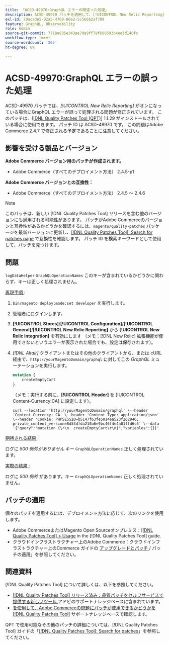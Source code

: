 ```yaml
---
title: 「ACSD-49970:GraphQL エラーの間違った処理」
description: ACSD-49970 パッチを適用して、[!UICONTROL New Relic Reporting] がオンになっているときにAdobe Commerce エラーの誤った処理があるGraphQLの問題を修正してください。
exl-id: 70acade5-02a5-4769-86e2-5c566b2af709
feature: GraphQL, Observability
role: Admin
source-git-commit: 7718a835e343ae7da9ff79f690503b4ee1d140fc
workflow-type: tm+mt
source-wordcount: '365'
ht-degree: 0%

---
```


# ACSD-49970:GraphQL エラーの誤った処理

ACSD-49970 パッチでは、*[!UICONTROL New Relic Reporting]* がオンになっている場合にGraphQL エラーが誤って処理される問題が修正されています。 このパッチは、[[!DNL Quality Patches Tool (QPT)]](/help/announcements/adobe-commerce-announcements/magento-quality-patches-released-new-tool-to-self-serve-quality-patches.md) 1.1.29 がインストールされている場合に使用できます。 パッチ ID は ACSD-49970 です。 この問題はAdobe Commerce 2.4.7 で修正される予定であることに注意してください。

## 影響を受ける製品とバージョン

**Adobe Commerce バージョン用のパッチが作成されます。**

* Adobe Commerce（すべてのデプロイメント方法） 2.4.5-p1

**Adobe Commerce バージョンとの互換性：**

* Adobe Commerce（すべてのデプロイメント方法） 2.4.5 ～ 2.4.6

>[!NOTE]
>
>このパッチは、新しい [!DNL Quality Patches Tool] リリースを含む他のバージョンにも適用される可能性があります。 パッチがAdobe Commerceのバージョンと互換性があるかどうかを確認するには、`magento/quality-patches` パッケージを最新バージョンに更新し、[[!DNL Quality Patches Tool]: Search for patches page](https://experienceleague.adobe.com/tools/commerce-quality-patches/index.html?lang=ja) で互換性を確認します。 パッチ ID を検索キーワードとして使用して、パッチを見つけます。

## 問題

`logDataHelper` `GraphQLOperationNames` このキーが含まれているかどうかに関わらず、キーは正しく処理されません。

<u> 再現手順 </u>:

1. `bin/magento deploy:mode:set developer` を実行します。
1. 管理者にログインします。
1. **[!UICONTROL Stores]**/**[!UICONTROL Configuration]**/**[!UICONTROL General]**/**[!UICONTROL New Relic Reporting]** から **[!UICONTROL New Relic Integration]** を有効にします
（メモ：[!DNL New Relic] 拡張機能が使用できないというエラーが表示された場合でも、設定は保存されます）。
1. *[!DNL Altair]* クライアントまたはその他のクライアントから、または cURL 経由で、`http://yourMagentoDomain/graphql` に対してこの *GraphQL* ミューテーションを実行します。

   ```GraphQL
   mutation {
       createEmptyCart
   }
   ```

   （メモ：実行する前に、**[!UICONTROL Header]** を [!UICONTROL Content-Currency:CA] に設定します）。

   ```cURL
   curl --location 'http://yourMagentoDomain/graphql' \--header 'Content-Currency: CA' \--header 'Content-Type: application/json' \--header 'Cookie: PHPSESSID=b5147f63fe5014ea523f262946; private_content_version=8d53dfda210a6e9bc46f4e4a01ffd6c5' \--data '{"query":"mutation {\r\n  createEmptyCart\r\n}","variables":{}}'
   ```

<u> 期待される結果 </u>:

ログに *500 例外がありません* キー `GraphQLOperationNames` 正しく処理されています。

<u> 実際の結果 </u>:

ログに *500 例外* があります。キー `GraphQLOperationNames` 正しく処理されていません。

## パッチの適用

個々のパッチを適用するには、デプロイメント方法に応じて、次のリンクを使用します。

* Adobe CommerceまたはMagento Open Sourceオンプレミス：[[!DNL Quality Patches Tool] > Usage](https://experienceleague.adobe.com/docs/commerce-operations/tools/quality-patches-tool/usage.html?lang=ja) in the [!DNL Quality Patches Tool] guide.
* クラウドインフラストラクチャー上のAdobe Commerce：クラウドインフラストラクチャー上のCommerce ガイドの [ アップグレードとパッチ ](https://experienceleague.adobe.com/docs/commerce-cloud-service/user-guide/develop/upgrade/apply-patches.html?lang=ja)/ パッチの適用」を参照してください。

## 関連資料

[!DNL Quality Patches Tool] について詳しくは、以下を参照してください。

* [[!DNL Quality Patches Tool]  リリース済み：品質パッチをセルフサービスで提供する新しいツール ](/help/announcements/adobe-commerce-announcements/magento-quality-patches-released-new-tool-to-self-serve-quality-patches.md) アドビのサポートナレッジベースに含まれています。
* [ を使用して、Adobe Commerceの問題にパッチが使用できるかどうかを  [!DNL Quality Patches Tool]](/help/support-tools/patches-available-in-qpt-tool/check-patch-for-magento-issue-with-magento-quality-patches.md) サポートナレッジベースで確認します。

QPT で使用可能なその他のパッチの詳細については、[!DNL Quality Patches Tool] ガイドの「[[!DNL Quality Patches Tool]: Search for patches](https://experienceleague.adobe.com/tools/commerce-quality-patches/index.html?lang=ja)」を参照してください。
